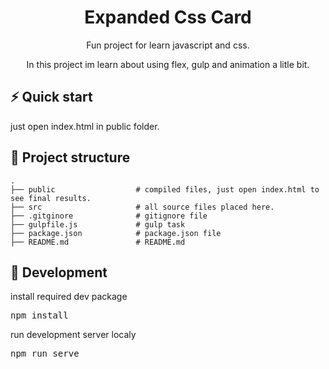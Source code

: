 <h1 align="center">
    Expanded Css Card
</h1>
<p align="center">
    Fun project for learn javascript and css.
</p>

<p align="center">
    In this project im learn about using flex, gulp and animation a litle bit.
</p>

## ⚡️ Quick start

<p>just open index.html in public folder.<p>

## 📖 Project structure

    .
    ├── public                  # compiled files, just open index.html to see final results.
    ├── src                     # all source files placed here.
    ├── .gitginore              # gitignore file
    ├── gulpfile.js             # gulp task
    ├── package.json            # package.json file
    ├── README.md               # README.md

## 🚚 Development

<p>install required dev package</p>
<pre>npm install</pre>

<p>run development server localy</p>
<pre>npm run serve</pre>